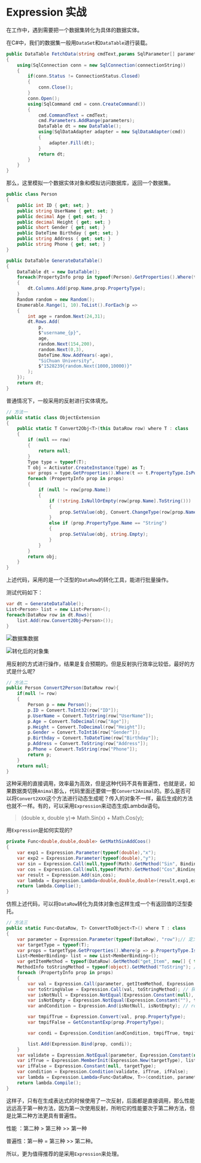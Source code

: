 # Expression 实战

在工作中，遇到需要把一个数据集转化为具体的数据实体。

在C#中，我们的数据集一般用`DataSet`和`DataTable`进行装载。

```c#
public DataTable FetchData(string cmdText,params SqlParameter[] parameters)
{
    using(SqlConnection conn = new SqlConnection(connectionString))
    {
        if(conn.Status != ConnectionStatus.Closed)
        {
            conn.Close();
        }
        conn.Open();
        using(SqlCommand cmd = conn.CreateCommand())
        {
            cmd.CommandText = cmdText;
            cmd.Parameters.AddRange(parameters);
            DataTable dt = new DataTable();
            using(SqlDataAdapter adapter = new SqlDataAdapter(cmd))
            {
                adapter.Fill(dt);
            }
            return dt;
        }
    }
}
```

那么，这里模拟一个数据实体对象和模拟访问数据库，返回一个数据集。

```c#
public class Person
{
	public int ID { get; set; }
	public string UserName { get; set; }
	public decimal Age { get; set; }
	public decimal Height { get; set; }
	public short Gender { get; set; }
	public DateTime Birthday { get; set; }
	public string Address { get; set; }
	public string Phone { get; set; }
}

public DataTable GenerateDataTable()
{
	DataTable dt = new DataTable();
	foreach(PropertyInfo prop in typeof(Person).GetProperties().Where(t => t.PropertyType.IsPublic && t.CanWrite))
	{
		dt.Columns.Add(prop.Name,prop.PropertyType);
	}
	Random random = new Random();
	Enumerable.Range(1, 10).ToList().ForEach(p =>
	{
		int age = random.Next(24,31);
		dt.Rows.Add(
			p, 
			$"username_{p}",
			age,
			random.Next(154,200),
			random.Next(0,3),
			DateTime.Now.AddYears(-age),
			"SiChuan University",
			$"1528239{random.Next(1000,10000)}"
		);
	});
	return dt;
}
```

普通情况下，一般采用的反射进行实体填充。

```c#
// 方法一
public static class ObjectExtension
{
	public static T Convert2Obj<T>(this DataRow row) where T : class
	{
		if (null == row)
		{
			return null;
		}
		Type type = typeof(T);
		T obj = Activator.CreateInstance(type) as T;
		var props = type.GetProperties().Where(t => t.PropertyType.IsPublic && t.CanWrite);
		foreach (PropertyInfo prop in props)
		{
			if (null != row[prop.Name])
			{
				if (!string.IsNullOrEmpty(row[prop.Name].ToString()))
				{
					prop.SetValue(obj, Convert.ChangeType(row[prop.Name], prop.PropertyType));
				}
				else if (prop.PropertyType.Name == "String")
				{
					prop.SetValue(obj, string.Empty);
				}
			}
		}
		return obj;
	}
}
```

上述代码，采用的是一个泛型的`DataRow`的转化工具，能进行批量操作。

测试代码如下：

```c#
var dt = GenerateDataTable();
List<Person> list = new List<Person>();
foreach(DataRow row in dt.Rows){
    list.Add(row.Convert2Obj<Person>());
}
```

![数据集数据](C:\Users\LuoLian\AppData\Roaming\Typora\typora-user-images\image-20210410212239396.png)

![转化后的对象集](C:\Users\LuoLian\AppData\Roaming\Typora\typora-user-images\image-20210410212300860.png)

用反射的方式进行操作，结果是复合预期的。但是反射执行效率比较低，最好的方式是什么呢?

```c#
// 方法二
public Person Convert2Person(DataRow row){
	if(null != row)
	{
		Person p = new Person();
		p.ID = Convert.ToInt32(row["ID"]);
		p.UserName = Convert.ToString(row["UserName"]);
		p.Age = Convert.ToDecimal(row["Age"]);
		p.Height = Convert.ToDecimal(row["Height"]);
		p.Gender = Convert.ToInt16(row["Gender"]);
		p.Birthday = Convert.ToDateTime(row["Birthday"]);
		p.Address = Convert.ToString(row["Address"]);
		p.Phone = Convert.ToString(row["Phone"]);
		return p;
	}
	return null;
}
```

这种采用的直接调用，效率最为高效，但是这种代码不具有普遍性，也就是说，如果数据类切换`Animal`那么，代码里面还要做一套`Convert2Animal`的。那么是否可以将`Convert2XXX`这个方法进行动态生成呢？传入的对象不一样，最后生成的方法也就不一样。有的，可以采用`Expression`来动态生成Lambda语句。

> (double x, double y)=> Math.Sin(x) + Math.Cos(y);

用`Expression`是如何实现的?

```C#
private Func<double,double,double> GetMathSinAddCoos()
{
    var exp1 = Expression.Parameter(typeof(double),"x");
    var exp2 = Expression.Parameter(typeof(double),"y");
    var sin = Expression.Call(null,typeof(Math).GetMethod("Sin", BindingFlags.Static | BindingFlags.Public),exp1);
    var cos = Expression.Call(null,typeof(Math).GetMethod("Cos",BindingFlags.Static | BindingFlags.Public),exp2);
    var result = Expression.Add(sin,cos);
    var lambda = Expression.Lambda<double,double,double>(result,exp1,exp2);
    return lambda.Complie();
}
```

仿照上述代码，可以将`DataRow`转化为具体对象也这样生成一个有返回值的泛型委托。

```c#
// 方法三
public static Func<DataRow, T> ConvertToObject<T>() where T : class
{
	var parameter = Expression.Parameter(typeof(DataRow), "row");// 定义一个DataRow类型的参数，名字叫row
	var targetType = typeof(T);
	var props = targetType.GetProperties().Where(p => p.PropertyType.IsPublic && p.CanWrite);
	List<MemberBinding> list = new List<MemberBinding>();
	var getItemMethod = typeof(DataRow).GetMethod("get_Item", new[] { typeof(string) });// 获取row[] 这个方法。
	MethodInfo toStringMethod = typeof(object).GetMethod("ToString"); // 获取对象的ToString方法。
	foreach (PropertyInfo prop in props)
	{
		var val = Expression.Call(parameter, getItemMethod, Expression.Constant(prop.Name));// 获取row["col"]的值
		var toStringValue = Expression.Call(val, toStringMethod); // 获取 row["col"].ToString() 的值
		var isNotNull = Expression.NotEqual(Expression.Constant(null), val); // row["col"] != null
		var isNotEmpty = Expression.NotEqual(Expression.Constant(""), toStringValue); // row["col"].ToString() != ""
		var andCondition = Expression.And(isNotNull, isNotEmpty); // row["col"] != null && row["col"].ToString() != ""

		var tmpifTrue = Expression.Convert(val, prop.PropertyType);
		var tmpifFalse = GetConstantExp(prop.PropertyType);

		var condi = Expression.Condition(andCondition, tmpifTrue, tmpifFalse);

		list.Add(Expression.Bind(prop, condi));
	}
	var validate = Expression.NotEqual(parameter, Expression.Constant(null, typeof(DataRow)));
	var ifTrue = Expression.MemberInit(Expression.New(targetType), list); // 创建数据对象。
	var ifFalse = Expression.Constant(null, targetType);
	var condition = Expression.Condition(validate, ifTrue, ifFalse);
	var lambda = Expression.Lambda<Func<DataRow, T>>(condition, parameter);
	return lambda.Compile();
}
```

这样子，只有在生成表达式的时候使用了一次反射，后面都是直接调用，那么性能远远高于第一种方法，因为第一次使用反射，所哟它的性能要次于第二种方法，但是比第二种方法更具有普遍性。

性能 ：第二种 > 第三种 >> 第一种

普遍性：第一种 = 第三种 >> 第二种。

所以，更为值得推荐的是采用`Expression`来处理。